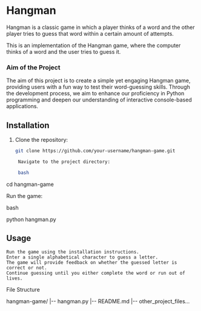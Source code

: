 # Hangman
Hangman is a classic game in which a player thinks of a word and the other player tries to guess that word within a certain amount of attempts.

This is an implementation of the Hangman game, where the computer thinks of a word and the user tries to guess it. 

### Aim of the Project

The aim of this project is to create a simple yet engaging Hangman game, providing users with a fun way to test their word-guessing skills. Through the development process, we aim to enhance our proficiency in Python programming and deepen our understanding of interactive console-based applications.

## Installation
1. Clone the repository:
   ```bash
   git clone https://github.com/your-username/hangman-game.git

    Navigate to the project directory:

    bash

cd hangman-game

Run the game:

bash

python hangman.py


## **Usage**

    Run the game using the installation instructions.
    Enter a single alphabetical character to guess a letter.
    The game will provide feedback on whether the guessed letter is correct or not.
    Continue guessing until you either complete the word or run out of lives.

File Structure

hangman-game/
|-- hangman.py
|-- README.md
|-- other_project_files...
